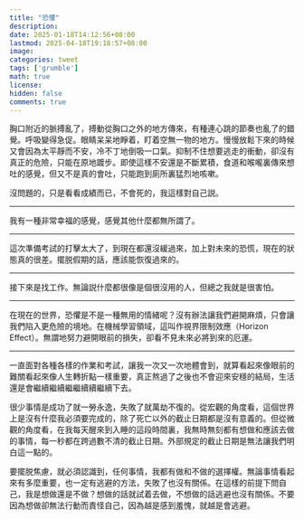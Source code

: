 ```yaml
---
title: "恐懼"
description: 
date: 2025-01-18T14:12:56+08:00
lastmod: 2025-04-18T19:18:57+08:00
image: 
categories: tweet
tags: ['grumble']
math: true
license: 
hidden: false
comments: true
---
```


胸口附近的脈搏亂了，搏動從胸口之外的地方傳來，有種連心跳的節奏也亂了的錯覺。呼吸變得急促。眼睛呆呆地睜着，盯着空無一物的地方。慢慢放鬆下來的時候又會因為太平靜而不安，冷不丁地倒吸一口氣。抑制不住想要逃走的衝動，卻沒有真正的危險，只能在原地踱步。即使這樣不安還是不斷累積，食道和喉嚨裏傳來想吐的感覺，但又不是真的會吐，只能跑到廁所裏猛烈地咳嗽。

沒問題的，只是看看成績而已，不會死的，我這樣對自己説。
***
我有一種非常幸福的感覺，感覺其他什麼都無所謂了。
***
這次準備考試的打擊太大了，到現在都還沒緩過來，加上對未來的恐慌，現在的狀態真的很差。擺脱假期的話，應該能恢復過來的。
***
接下來是找工作。無論説什麼都很像是個很沒用的人，但總之我就是很害怕。

***
在現在的世界，恐懼是不是一種無用的情緒呢？沒有辦法讓我們避開麻煩，只會讓我們陷入更危險的境地。在機械學習領域，這叫作視界限制效應（Horizon Effect）。無謂地努力避開眼前的損失，卻看不見未來必將到來的厄運。
***
一直面對各種各樣的作業和考試，讓我一次又一次地體會到，就算看起來像眼前的難關看起來像人生轉折點一樣重要，真正熬過了之後也不會迎來安穩的結局，生活還是會繼續繼續繼繼續續繼續下去。

很少事情是成功了就一勞永逸，失敗了就萬劫不復的。從宏觀的角度看，這個世界上是沒有什麼我必須要完成的，除了死亡以外的截止日期都是沒有意義的。但從微觀的角度看，在我每天醒來到入睡的這段時間裏，我無時無刻都有想做和應該去做的事情，每一秒都在跨過數不清的截止日期。外部規定的截止日期是無法讓我們明白這一點的。

要擺脱焦慮，就必須認識到，任何事情，我都有做和不做的選擇權。無論事情看起來有多麼重要，也一定有逃避的方法，失敗了也沒有關係。在這樣的前提下問自己，我是想做還是不做？想做的話就試着去做，不想做的話逃避也沒有關係。不要因為想做卻無法行動而責怪自己，因為越是感到羞愧，就越是會逃避。

